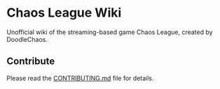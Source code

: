 # Chaos League Wiki

Unofficial wiki of the streaming-based game Chaos League, created by DoodleChaos.

## Contribute

Please read the [CONTRIBUTING.md][contribute] file for details.

[contribute]: https://github.com/chaosleaguewiki/chaosleaguewiki.github.io/blob/main/CONTRIBUTING.md
